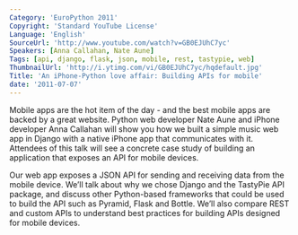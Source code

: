 ```yaml
---
Category: 'EuroPython 2011'
Copyright: 'Standard YouTube License'
Language: 'English'
SourceUrl: 'http://www.youtube.com/watch?v=GB0EJUhC7yc'
Speakers: [Anna Callahan, Nate Aune]
Tags: [api, django, flask, json, mobile, rest, tastypie, web]
ThumbnailUrl: 'http://i.ytimg.com/vi/GB0EJUhC7yc/hqdefault.jpg'
Title: 'An iPhone-Python love affair: Building APIs for mobile'
date: '2011-07-07'
---
```

Mobile apps are the hot item of the day - and the best mobile apps are backed
by a great website. Python web developer Nate Aune and iPhone developer Anna
Callahan will show you how we built a simple music web app in Django with a
native iPhone app that communicates with it. Attendees of this talk will see a
concrete case study of building an application that exposes an API for mobile
devices.

Our web app exposes a JSON API for sending and receiving data from the mobile
device. We’ll talk about why we chose Django and the TastyPie API package, and
discuss other Python-based frameworks that could be used to build the API such
as Pyramid, Flask and Bottle. We’ll also compare REST and custom APIs to
understand best practices for building APIs designed for mobile devices.

